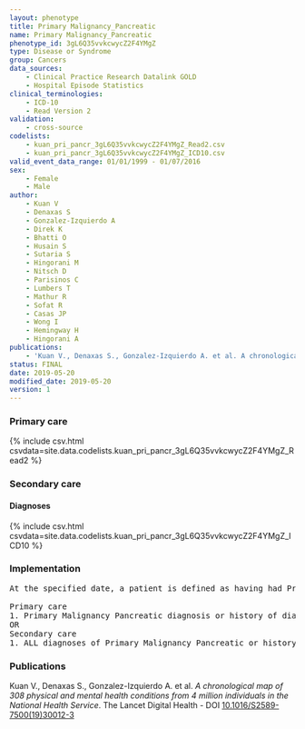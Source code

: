 ```yaml
---
layout: phenotype
title: Primary Malignancy_Pancreatic
name: Primary Malignancy_Pancreatic
phenotype_id: 3gL6Q35vvkcwycZ2F4YMgZ 
type: Disease or Syndrome
group: Cancers
data_sources: 
    - Clinical Practice Research Datalink GOLD
    - Hospital Episode Statistics
clinical_terminologies: 
    - ICD-10
    - Read Version 2
validation: 
    - cross-source
codelists: 
    - kuan_pri_pancr_3gL6Q35vvkcwycZ2F4YMgZ_Read2.csv
    - kuan_pri_pancr_3gL6Q35vvkcwycZ2F4YMgZ_ICD10.csv
valid_event_data_range: 01/01/1999 - 01/07/2016
sex: 
    - Female
    - Male
author: 
    - Kuan V
    - Denaxas S
    - Gonzalez-Izquierdo A
    - Direk K
    - Bhatti O
    - Husain S
    - Sutaria S
    - Hingorani M
    - Nitsch D
    - Parisinos C
    - Lumbers T
    - Mathur R
    - Sofat R
    - Casas JP
    - Wong I
    - Hemingway H
    - Hingorani A
publications: 
    - 'Kuan V., Denaxas S., Gonzalez-Izquierdo A. et al. A chronological map of 308 physical and mental health conditions from 4 million individuals in the National Health Service. The Lancet Digital Health - DOI: 10.1016/S2589-7500(19)30012-3' 
status: FINAL
date: 2019-05-20
modified_date: 2019-05-20
version: 1
---
```

### Primary care 
{% include csv.html csvdata=site.data.codelists.kuan_pri_pancr_3gL6Q35vvkcwycZ2F4YMgZ_Read2 %}
### Secondary care 
#### Diagnoses 
{% include csv.html csvdata=site.data.codelists.kuan_pri_pancr_3gL6Q35vvkcwycZ2F4YMgZ_ICD10 %}
### Implementation 
<pre>At the specified date, a patient is defined as having had Primary Malignancy Pancreatic IF they meet the criteria for any of the following on or before the specified date. The earliest date on which the individual meets any of the following criteria on or before the specified date is defined as the first event date:

Primary care
1. Primary Malignancy Pancreatic diagnosis or history of diagnosis during a consultation 
OR
Secondary care
1. ALL diagnoses of Primary Malignancy Pancreatic or history of diagnosis during a hospitalization</pre> 
 
### Publications 
Kuan V., Denaxas S., Gonzalez-Izquierdo A. et al. _A chronological map of 308 physical and mental health conditions from 4 million individuals in the National Health Service_. The Lancet Digital Health - DOI <a href='https://www.thelancet.com/journals/landig/article/PIIS2589-7500(19)30012-3/fulltext'>10.1016/S2589-7500(19)30012-3</a>